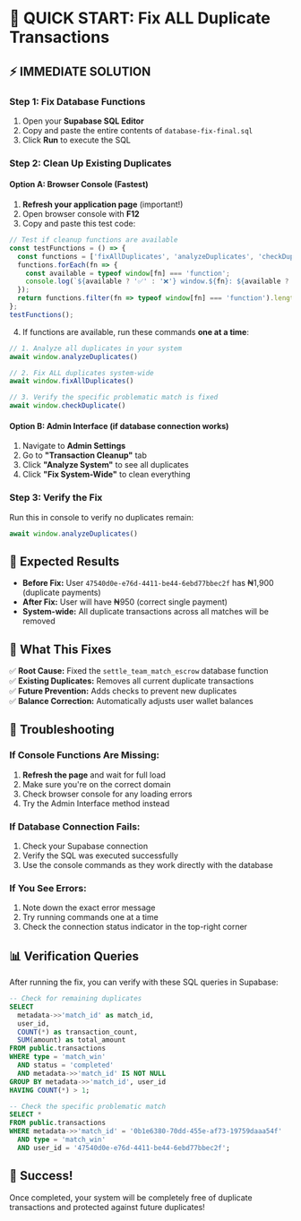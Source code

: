 # 🚀 QUICK START: Fix ALL Duplicate Transactions

## ⚡ IMMEDIATE SOLUTION

### Step 1: Fix Database Functions
1. Open your **Supabase SQL Editor**
2. Copy and paste the entire contents of `database-fix-final.sql`
3. Click **Run** to execute the SQL

### Step 2: Clean Up Existing Duplicates

#### Option A: Browser Console (Fastest)
1. **Refresh your application page** (important!)
2. Open browser console with **F12**
3. Copy and paste this test code:

```javascript
// Test if cleanup functions are available
const testFunctions = () => {
  const functions = ['fixAllDuplicates', 'analyzeDuplicates', 'checkDuplicate'];
  functions.forEach(fn => {
    const available = typeof window[fn] === 'function';
    console.log(`${available ? '✅' : '❌'} window.${fn}: ${available ? 'Available' : 'Missing'}`);
  });
  return functions.filter(fn => typeof window[fn] === 'function').length;
};
testFunctions();
```

4. If functions are available, run these commands **one at a time**:

```javascript
// 1. Analyze all duplicates in your system
await window.analyzeDuplicates()

// 2. Fix ALL duplicates system-wide  
await window.fixAllDuplicates()

// 3. Verify the specific problematic match is fixed
await window.checkDuplicate()
```

#### Option B: Admin Interface (if database connection works)
1. Navigate to **Admin Settings**
2. Go to **"Transaction Cleanup"** tab
3. Click **"Analyze System"** to see all duplicates
4. Click **"Fix System-Wide"** to clean everything

### Step 3: Verify the Fix
Run this in console to verify no duplicates remain:
```javascript
await window.analyzeDuplicates()
```

## 🎯 Expected Results

- **Before Fix:** User `47540d0e-e76d-4411-be44-6ebd77bbec2f` has ₦1,900 (duplicate payments)
- **After Fix:** User will have ₦950 (correct single payment)
- **System-wide:** All duplicate transactions across all matches will be removed

## 🔧 What This Fixes

✅ **Root Cause:** Fixed the `settle_team_match_escrow` database function  
✅ **Existing Duplicates:** Removes all current duplicate transactions  
✅ **Future Prevention:** Adds checks to prevent new duplicates  
✅ **Balance Correction:** Automatically adjusts user wallet balances  

## 🚨 Troubleshooting

### If Console Functions Are Missing:
1. **Refresh the page** and wait for full load
2. Make sure you're on the correct domain
3. Check browser console for any loading errors
4. Try the Admin Interface method instead

### If Database Connection Fails:
1. Check your Supabase connection
2. Verify the SQL was executed successfully
3. Use the console commands as they work directly with the database

### If You See Errors:
1. Note down the exact error message
2. Try running commands one at a time
3. Check the connection status indicator in the top-right corner

## 📊 Verification Queries

After running the fix, you can verify with these SQL queries in Supabase:

```sql
-- Check for remaining duplicates
SELECT 
  metadata->>'match_id' as match_id,
  user_id,
  COUNT(*) as transaction_count,
  SUM(amount) as total_amount
FROM public.transactions 
WHERE type = 'match_win' 
  AND status = 'completed'
  AND metadata->>'match_id' IS NOT NULL
GROUP BY metadata->>'match_id', user_id
HAVING COUNT(*) > 1;

-- Check the specific problematic match
SELECT *
FROM public.transactions
WHERE metadata->>'match_id' = '0b1e6380-70dd-455e-af73-19759daaa54f'
  AND type = 'match_win'
  AND user_id = '47540d0e-e76d-4411-be44-6ebd77bbec2f';
```

## 🎉 Success!

Once completed, your system will be completely free of duplicate transactions and protected against future duplicates!